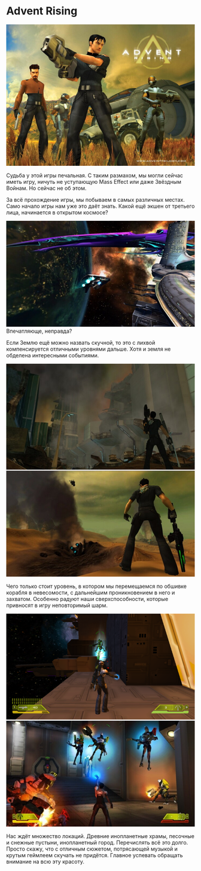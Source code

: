 # Advent Rising

![](saved_resource(11).jpg)

Судьба у этой игры печальная. С таким размахом, мы могли сейчас иметь игру, ничуть не уступающую Mass Effect или даже Звёздным Войнам. Но сейчас не об этом.

За всё прохождение игры, мы побываем в самых различных местах. Само начало игры нам уже это даёт знать. Какой ещё экшен от третьего лица, начинается в открытом космосе?

![Впечатляюще, неправда?](saved_resource(12).jpg)
Впечатляюще, неправда?

Если Землю ещё можно назвать скучной, то это с лихвой компенсируется отличными уровнями дальше. Хотя и земля не обделена интересными событиями.

![](saved_resource(13).jpg)
![](saved_resource(14).jpg)


Чего только стоит уровень, в котором мы перемещаемся по обшивке корабля в невесомости, с дальнейшим проникновением в него и захватом. Особенно радуют наши сверхспособности, которые привносят в игру неповторимый шарм.

![](saved_resource(15).jpg)
![](saved_resource(16).jpg)

Нас ждёт множество локаций. Древние инопланетные храмы, песочные и снежные пустыни, инопланетный город. Перечислять всё это долго. Просто скажу, что с отличным сюжетом, потрясающей музыкой и крутым геймлеем скучать не придётся. Главное успевать обращать внимание на всю эту красоту.
